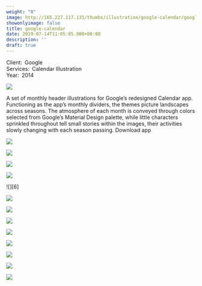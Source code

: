 ```yaml
---
weight: "0"
image: http://165.227.117.131/thumbs/illustration/google-calendar/google-thumbnail-507x700.jpg
showonlyimage: false
title: google-calendar
date: 2019-07-14T11:05:05.000+00:00
description: ''
draft: true
---
```

Client: Google  
Services: Calendar Illustration  
Year: 2014  


![][1]

A set of monthly header illustrations for Google’s redesigned Calendar app. Functioning as the app’s monthly dividers, the themes picture landscapes across seasons. The atmosphere of each month is conveyed through colors selected from Google’s Material Design palette, while little characters sprinkled throughout tell small stories within the images, their activities slowly changing with each season passing. Download app

![][2]

![][3]

![][4]

![][5]

![][6]

![][7]

![][8]

![][9]

![][10]

![][11]

![][12]

![][13]

![][14]

[1]: http://www.lottanieminen.com/thumbs/illustration/google-calendar/google-phone-1400x933.jpg
[2]: http://www.lottanieminen.com/thumbs/illustration/google-calendar/google-illustration-01-1400x934.jpg
[3]: http://www.lottanieminen.com/thumbs/illustration/google-calendar/google-tablet-04-2249x1500.jpg
[4]: http://www.lottanieminen.com/thumbs/illustration/google-calendar/google-illustration-03-1400x934.jpg
[5]: http://www.lottanieminen.com/thumbs/illustration/google-calendar/google-tablet-01-2250x1500.jpg
[7]: http://www.lottanieminen.com/thumbs/illustration/google-calendar/google-illustration-02-1400x934.jpg
[8]: http://www.lottanieminen.com/thumbs/illustration/google-calendar/google-tablet-02-2249x1500.jpg
[9]: http://www.lottanieminen.com/thumbs/illustration/google-calendar/google-illustration-04-1400x934.jpg
[10]: http://www.lottanieminen.com/thumbs/illustration/google-calendar/google-tablet-03-2249x1500.jpg
[11]: http://www.lottanieminen.com/thumbs/illustration/google-calendar/google-illustration-05-1400x934.jpg
[12]: http://www.lottanieminen.com/thumbs/illustration/google-calendar/google-tablet-05-2249x1500.jpg
[13]: http://www.lottanieminen.com/thumbs/illustration/google-calendar/google-illustration-06-1400x934.jpg
[14]: http://www.lottanieminen.com/thumbs/illustration/google-calendar/google-illustration-07-1400x934.jpg